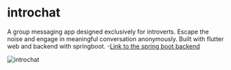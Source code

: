 # introchat

A group messaging app designed exclusively for introverts. Escape the noise and engage in meaningful conversation anonymously.
Built with flutter web and backend with springboot. -[Link to the spring boot backend](https://github.com/Ahmodiyy/introchat-backend)

![introchat](https://github.com/Ahmodiyy/introchat/assets/61211517/ee3409c7-1262-46b5-8de9-0263a08b6c1d)

